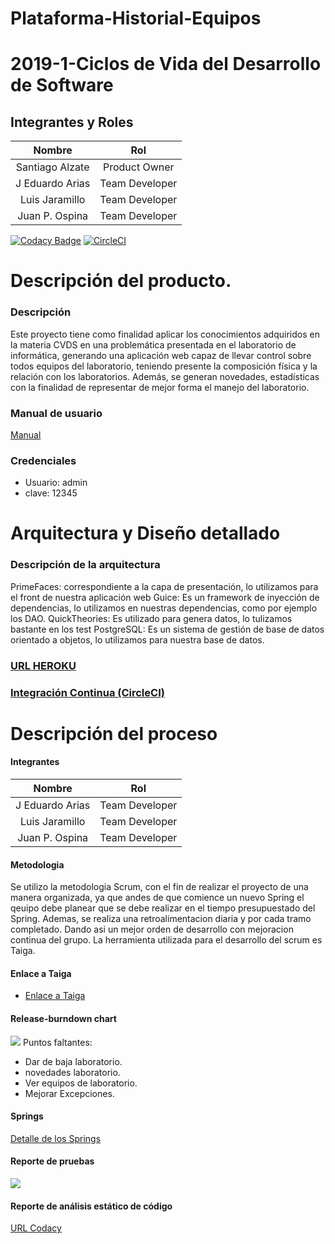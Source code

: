 # Plataforma-Historial-Equipos

# 2019-1-Ciclos de Vida del Desarrollo de Software
## Integrantes y Roles

|     Nombre    |     Rol         |
|:--------------:|:-------------: |
|Santiago Alzate|Product Owner    |
|J Eduardo Arias|Team Developer   |
|Luis Jaramillo |Team Developer   |
|Juan P. Ospina |Team Developer   |

[![Codacy Badge](https://api.codacy.com/project/badge/Grade/a927c494d8f34139a5ac5c5f56ea674e)](https://app.codacy.com/app/AriasAEnima/Plataforma-Historial-Equipos?utm_source=github.com&utm_medium=referral&utm_content=teamajo/Plataforma-Historial-Equipos&utm_campaign=Badge_Grade_Dashboard)
[![CircleCI](https://circleci.com/gh/teamajo/Plataforma-Historial-Equipos.svg?style=svg)](https://circleci.com/gh/teamajo/Plataforma-Historial-Equipos)

# Descripción del producto.
### Descripción 
Este proyecto tiene como finalidad aplicar los conocimientos adquiridos en la materia CVDS en 
una problemática presentada en el laboratorio de informática, generando una aplicación web capaz 
de llevar control sobre todos equipos del laboratorio, teniendo presente la composición física y 
la relación con los laboratorios. Además, se generan novedades, estadísticas con la finalidad de 
representar de mejor forma el manejo del laboratorio.



### Manual de usuario
[Manual](Manual.md)

### Credenciales
+ Usuario: admin
+ clave: 12345


# Arquitectura y Diseño detallado
###
###
### Descripción de la arquitectura
PrimeFaces: correspondiente a la capa de presentación, lo utilizamos para el front de nuestra aplicación web
Guice: Es un framework de inyección de dependencias, lo utilizamos en nuestras dependencias, como por ejemplo los DAO.
QuickTheories: Es utilizado para genera datos, lo tulizamos bastante en los test
PostgreSQL: Es un sistema de gestión de base de datos orientado a objetos, lo utilizamos para nuestra base de datos.
### [URL HEROKU](https://historial-equipos-app.herokuapp.com/)  
### [Integración Continua (CircleCI)](https://circleci.com/gh/teamajo/Plataforma-Historial-Equipos)

# Descripción del proceso
#### Integrantes
|     Nombre    |     Rol         |
|:--------------:|:-------------: |
|J Eduardo Arias|Team Developer   |
|Luis Jaramillo |Team Developer   |
|Juan P. Ospina |Team Developer   |
#### Metodologia
Se utilizo la metodologia Scrum, con el fin de realizar el proyecto de una manera organizada,
ya que andes de que comience un nuevo Spring el qeuipo debe planear que se debe realizar en 
el tiempo presupuestado del Spring. Ademas, se realiza una retroalimentacion diaria y por cada
tramo completado. Dando asi un mejor orden de desarrollo con mejoracion continua del grupo.
La herramienta utilizada para el desarrollo del scrum es Taiga.

#### Enlace a Taiga
+ [Enlace a Taiga](https://tree.taiga.io/project/qsarjp-historial-de-equipos-labinfo/backlog)

#### Release-burndown chart
![](img/burndown)
Puntos faltantes:
+ Dar de baja laboratorio.
+ novedades laboratorio.
+ Ver equipos de laboratorio.
+ Mejorar Excepciones. 
 
#### Springs
[Detalle de los Springs](img/Springs.md)

#### Reporte de pruebas
![](img/ReportePruebas.jpg)

#### Reporte de análisis estático de código
[URL Codacy](https://app.codacy.com/app/AriasAEnima/Plataforma-Historial-Equipos?utm_source=github.com&utm_medium=referral&utm_content=teamajo/Plataforma-Historial-Equipos&utm_campaign=Badge_Grade_Dashboard) 





